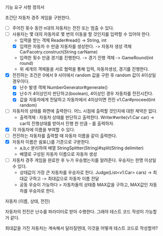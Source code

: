 기능 요구 사항 정의서

초간단 자동차 경주 게임을 구현한다.
- [ ] 주어진 횟수 동안 n대의 자동차는 전진 또는 멈출 수 있다.
- [ ] 사용자는 몇 대의 자동차로 몇 번의 이동을 할 것인지를 입력할 수 있어야 한다.
  - 입력을 받는 객체 Reader#read() -> String, int
  - [x] 입력한 자동차 수 만큼 자동차를 생성한다. -> 자동차 생성 객체 CarFacotry.construct(String carName)
  - 입력한 횟수 만큼 경기를 진행한다. -> 경기 진행 객체 -> GameRound(int round)
  - 위 세개의 객체들을 서로 협력을 통해 입력, 자동차생성, 경기를 진행한다.
- [x] 전진하는 조건은 0에서 9 사이에서 random 값을 구한 후 random 값이 4이상일 경우이다.
  - [x] 난수 발생 객체 NumberGenerator#generate()
  - [x] 난수가 4이상인지 판단하고(boolean), 4이상인 경우 자동차를 전진시킨다.
  - [x] 값을 자동차에게 전달하고 자동차에서 4이상이면 전진 v1.Car#proceed(int random)
- [ ] 자동차의 상태를 화면에 출력한다. 어느 시점에 출력할 것인지에 대한 제약은 없다.
  - 출력객체 : 자동차 상태를 판단하고 출력한다. Writer#write(v1.Car car) -> car의 진행상태를 받아서 진행 한 만큼 - 를 출력하자.
- [x] 각 자동차에 이름을 부여할 수 있다.
- [ ] 전진하는 자동차를 출력할 때 자동차 이름을 같이 출력한다.
- [x] 자동차 이름은 쉼표(,)를 기준으로 구분한다.
  - a,b,c 분리하여 배열 StringSplitter(String)#split(String delimiter)
  - 배열로 구성된 자동차 이름으로 자동차 생성
- [ ] 자동차 경주 게임을 완료한 후 누가 우승했는지를 알려준다. 우승자는 한명 이상일 수 있다.
  - 상태값이 가장 큰 자동차를 우승자로 한다. Judge(List<v1.Car> cars) -> 최대값 구하고 -> 최대값으로 자동차 이름 전달
  - 공동 우승이 가능하다 > 자동차들의 상태중 MAX값을 구하고, MAX값인 자동차를 우승자로 한다.

자동차 (이름, 상태, 전진)

자동차의 전진은 난수를 파라미터로 받아 수행한다. 그래야 테스트 코드 작성이 가능할거 같다.

최대값을 가진 자동차는 계속해서 달라질텐데, 이것을 어떻게 테스트 코드로 작성할까?

